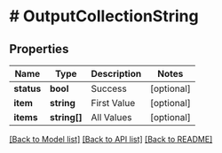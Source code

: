 # # OutputCollectionString

## Properties

Name | Type | Description | Notes
------------ | ------------- | ------------- | -------------
**status** | **bool** | Success | [optional]
**item** | **string** | First Value | [optional]
**items** | **string[]** | All Values | [optional]

[[Back to Model list]](../../README.md#models) [[Back to API list]](../../README.md#endpoints) [[Back to README]](../../README.md)
